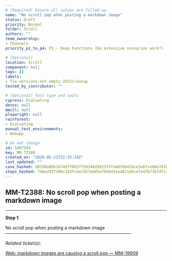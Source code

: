 ```yaml
---
# (Required) Ensure all values are filled up
name: "No scroll pop when posting a markdown image"
status: Draft
priority: Normal
folder: Scroll
authors: ""
team_ownership: 
- Channels
priority_p1_to_p4: P3 - Deep Functions (Do extensive scenarios work?)

# (Optional)
location: Scroll
component: null
tags: []
labels: 
- fix-versions-not-empty-2022cleanup
tested_by_contributor: ""

# (Optional) Test type and tools
cypress: Evaluating
detox: null
mmctl: null
playwright: null
rainforest: 
- Evaluating
manual_test_environments:
- Webapp

# Do not change
id: 5467504
key: MM-T2388
created_on: "2020-05-21T22:33:14Z"
last_updated: ""
case_hashed: d0298a80b1674dff0627f58348d36233ffab0fdb41bce3e6fce86e7d1b9f328c0fd823875d42c5fb5de7bf886594201b
steps_hashed: 7d6e2927398c343fc4a7d37eb05e704bd1eea8214dcefe4fb73bfdfca66676b69086541561551a79852bb60a3804dc46
---
```


<!-- (Auto-generated) Based on frontmatter's "key" and "name" -->

## MM-T2388: No scroll pop when posting a markdown image

---

**Step 1**

No scroll pop when posting a markdown image\
————————————————————————————

_Related ticket(s):_

[Web: markdown images are causing a scroll pop — MM-19909](https://mattermost.atlassian.net/browse/MM-19909)
